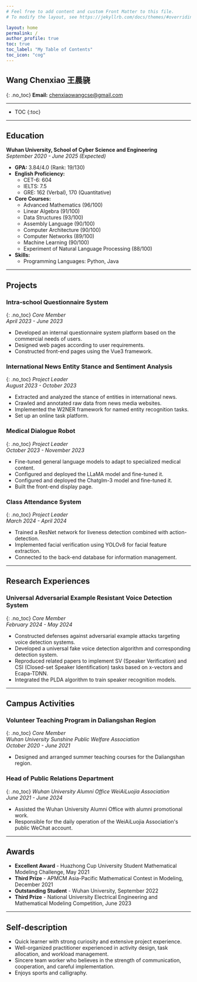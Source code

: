 ```yaml
---
# Feel free to add content and custom Front Matter to this file.
# To modify the layout, see https://jekyllrb.com/docs/themes/#overriding-theme-defaults

layout: home
permalink: /
author_profile: true
toc: true
toc_label: "My Table of Contents"
toc_icon: "cog"
---
```


## Wang Chenxiao 王晨骁
{: .no_toc}
**Email:** [chenxiaowangcse@gmail.com](mailto:chenxiaowangcse@gamil.com)

---

- TOC
{:toc}

---

## Education
**Wuhan University, School of Cyber Science and Engineering**  
*September 2020 - June 2025 (Expected)*

- **GPA:** 3.84/4.0 (Rank: 19/130)
- **English Proficiency:** 
  - CET-6: 604
  - IELTS: 7.5
  - GRE: 162 (Verbal), 170 (Quantitative)
- **Core Courses:** 
  - Advanced Mathematics (96/100)
  - Linear Algebra (91/100)
  - Data Structures (93/100)
  - Assembly Language (90/100)
  - Computer Architecture (90/100)
  - Computer Networks (89/100)
  - Machine Learning (90/100)
  - Experiment of Natural Language Processing (88/100)
- **Skills:** 
  - Programming Languages: Python, Java

---

## Projects
### Intra-school Questionnaire System
{: .no_toc}
*Core Member*  
*April 2023 - June 2023*

- Developed an internal questionnaire system platform based on the commercial needs of users.
- Designed web pages according to user requirements.
- Constructed front-end pages using the Vue3 framework.

### International News Entity Stance and Sentiment Analysis
{: .no_toc}
*Project Leader*  
*August 2023 - October 2023*

- Extracted and analyzed the stance of entities in international news.
- Crawled and annotated raw data from news media websites.
- Implemented the W2NER framework for named entity recognition tasks.
- Set up an online task platform.

### Medical Dialogue Robot
{: .no_toc}
*Project Leader*  
*October 2023 - November 2023*

- Fine-tuned general language models to adapt to specialized medical content.
- Configured and deployed the LLaMA model and fine-tuned it.
- Configured and deployed the Chatglm-3 model and fine-tuned it.
- Built the front-end display page.

### Class Attendance System
{: .no_toc}
*Project Leader*  
*March 2024 - April 2024*

- Trained a ResNet network for liveness detection combined with action-detection.
- Implemented facial verification using YOLOv8 for facial feature extraction.
- Connected to the back-end database for information management.

---

## Research Experiences 
### Universal Adversarial Example Resistant Voice Detection System
{: .no_toc}
*Core Member*  
*February 2024 - May 2024*

- Constructed defenses against adversarial example attacks targeting voice detection systems.
- Developed a universal fake voice detection algorithm and corresponding detection system.
- Reproduced related papers to implement SV (Speaker Verification) and CSI (Closed-set Speaker Identification) tasks based on x-vectors and Ecapa-TDNN.
- Integrated the PLDA algorithm to train speaker recognition models.

---

## Campus Activities
### Volunteer Teaching Program in Daliangshan Region
{: .no_toc}
*Core Member*  
*Wuhan University Sunshine Public Welfare Association*  
*October 2020 - June 2021*

- Designed and arranged summer teaching courses for the Daliangshan region.

### Head of Public Relations Department
{: .no_toc}
*Wuhan University Alumni Office WeiAiLuojia Association*  
*June 2021 - June 2024*

- Assisted the Wuhan University Alumni Office with alumni promotional work.
- Responsible for the daily operation of the WeiAiLuojia Association's public WeChat account.

---

## Awards
- **Excellent Award** - Huazhong Cup University Student Mathematical Modeling Challenge, May 2021
- **Third Prize** - APMCM Asia-Pacific Mathematical Contest in Modeling, December 2021
- **Outstanding Student** - Wuhan University, September 2022
- **Third Prize** - National University Electrical Engineering and Mathematical Modeling Competition, June 2023

---
## Self-description
- Quick learner with strong curiosity and extensive project experience.
- Well-organized practitioner experienced in activity design, task allocation, and workload management.
- Sincere team worker who believes in the strength of communication, cooperation, and careful implementation.
- Enjoys sports and calligraphy.
